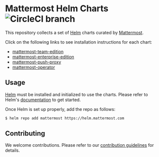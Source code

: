 # Mattermost Helm Charts ![CircleCI branch](https://img.shields.io/circleci/project/github/mattermost/mattermost-helm/master.svg)

This repository collects a set of [Helm](https://helm.sh) charts curated by [Mattermost](https://www.mattermost.com).

Click on the following links to see installation instructions for each chart:

- [mattermost-team-edition](charts/mattermost-team-edition/)
- [mattermost-enterprise-edition](charts/mattermost-enterprise-edition/)
- [mattermost-push-proxy](charts/mattermost-push-proxy/)
- [mattermost-operator](charts/mattermost-operator/)

## Usage

[Helm](https://helm.sh) must be installed and initialized to use the charts.
Please refer to Helm's [documentation](https://helm.sh/docs/) to get started.

Once Helm is set up properly, add the repo as follows:

```bash
$ helm repo add mattermost https://helm.mattermost.com
```

## Contributing

We welcome contributions.
Please refer to our [contribution guidelines](CONTRIBUTING.md) for details.
